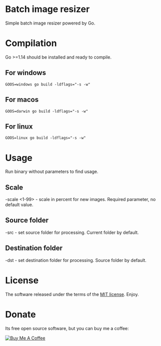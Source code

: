 # Batch image resizer
Simple batch image resizer powered by Go.

# Compilation
Go >=1.14 should be installed and ready to compile.

## For windows
```
GOOS=windows go build -ldflags="-s -w"
```
## For macos
```
GOOS=darwin go build -ldflags="-s -w"
```
## For linux
```
GOOS=linux go build -ldflags="-s -w"
```

# Usage
Run binary without parameters to find usage.

## Scale
-scale <1-99> - scale in percent for new images. Required parameter, no default value.

## Source folder
-src <path> - set source folder for processing. Current folder by default.

## Destination folder
-dst <path> - set destination folder for processing. Source folder by default.

# License
The software released under the terms of the [MIT license](./LICENSE.md). Enjoy.

# Donate
Its free open source software, but you can buy me a coffee:

<a href="https://www.buymeacoffee.com/leopotam" target="_blank"><img src="https://www.buymeacoffee.com/assets/img/custom_images/yellow_img.png" alt="Buy Me A Coffee" style="height: auto !important;width: auto !important;" ></a>
